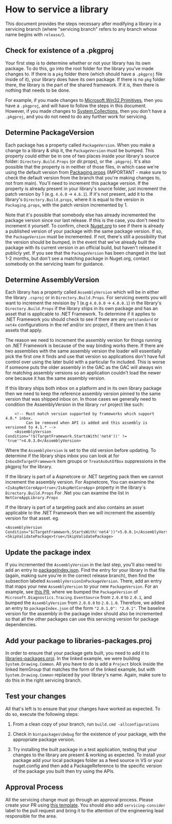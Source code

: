 # How to service a library

This document provides the steps necessary after modifying a library in a servicing branch (where "servicing branch" refers to any branch whose name begins with `release/`).

## Check for existence of a .pkgproj

Your first step is to determine whether or not your library has its own package. To do this, go into the root folder for the library you've made changes to. If there is a `pkg` folder there (which should have a `.pkgproj` file inside of it), your library does have its own package. If there is no `pkg` folder there, the library is the part of the shared framework. If it is, then there is nothing that needs to be done.

For example, if you made changes to [Microsoft.Win32.Primitives](https://github.com/dotnet/runtime/tree/main/src/libraries/Microsoft.Win32.Primitives), then you have a `.pkgproj`, and will have to follow the steps in this document. However, if you made changes to [System.Collections](https://github.com/dotnet/runtime/tree/main/src/libraries/System.Collections), then you don't have a `.pkgproj`, and you do not need to do any further work for servicing.

## Determine PackageVersion

Each package has a property called `PackageVersion`. When you make a change to a library & ship it, the `PackageVersion` must be bumped. This property could either be in one of two places inside your library's source folder: `Directory.Build.Props` (or dir.props), or the `.pkgproj`. It's also possible that the property is in neither of those files, in which case we're using the default version from [Packaging.props](https://github.com/dotnet/runtime/blob/main/eng/packaging.props#L25) (IMPORTANT - make sure to check the default version from the branch that you're making changes to, not from main). You'll need to increment this package version. If the property is already present in your library's source folder, just increment the patch version by 1 (e.g. `4.6.0` -> `4.6.1`). If it's not present, add it to the  library's `Directory.Build.props`, where it is equal to the version in `Packaging.props`, with the patch version incremented by 1.

Note that it's possible that somebody else has already incremented the package version since our last release. If this is the case, you don't need to increment it yourself. To confirm, check [Nuget.org](https://www.nuget.org/) to see if there is already a published version of your package with the same package version. If so, the `PackageVersion` must be incremented. If not, there's still a possibility that the version should be bumped, in the event that we've already built the package with its current version in an official build, but haven't released it publicly yet. If you see that the `PackageVersion` has been changed in the last 1-2 months, but don't see a matching package in Nuget.org, contact somebody on the servicing team for guidance.

## Determine AssemblyVersion

Each library has a property called `AssemblyVersion` which will be in either the library `.csproj` or in `Directory.Build.Props`. For servicing events you will want to increment the revision by 1 (e.g `4.0.0.0` -> `4.0.0.1`) in the library's `Directory.Build.Props` if the library ships in its own package and has an asset that is applicable to .NET Framework. To determine if it applies to .NET Framework you should check to see if there are any `netstandard` or `net4x` configurations in the ref and/or src project, if there are then it has assets that apply.

The reason we need to increment the assembly version for things running on .NET Framework is because of the way binding works there. If there are two assemblies with the same assembly version the loader will essentially pick the first one it finds and use that version so applications don't have full control over using the later build with a particular fix included. This is worse if someone puts the older assembly in the GAC as the GAC will always win for matching assembly versions so an application couldn't load the newer one because it has the same assembly version.

If this library ships both inbox on a platform and in its own library package then we need to keep the reference assembly version pinned to the same version that was shipped inbox on. In those cases we generally need to condition the AssemblyVersion in the library `ref` project like such:

```
    <!-- Must match version supported by frameworks which support 4.0.* inbox.
         Can be removed when API is added and this assembly is versioned to 4.1.* -->
    <AssemblyVersion Condition="!$(TargetFramework.StartsWith('net4'))' != 'true'">4.0.3.0</AssemblyVersion>
```
Where the `AssemblyVersion` is set to the old version before updating. To determine if the library ships inbox you can look at for `InboxOnTargetFramework` item groups or `TreatAsOutOfBox` suppressions in the pkgproj for the library.

If the library is part of a Aspnetcore or .NET targeting pack then we cannot increment the assembly version. For Aspnetcore, You can examine the ```<IsAspNetCoreApp>true</IsAspNetCoreApp>``` property in the library`s ```Directory.Build.Props```
For .Net you can examine the list in ```NetCoreAppLibrary.Props```

If the library is part of a targeting pack and also contains an asset applicable to the .NET Framework then we will increment the assembly version for that asset.
eg.
```
<AssemblyVersion Condition="$(TargetFramework.StartsWith('net4'))">5.0.0.1</AssemblyVersion>
<SkipValidatePackage>true</SkipValidatePackage>
```

## Update the package index

If you incremented the `AssemblyVersion` in the last step, you'll also need to add an entry to [packageIndex.json](https://github.com/dotnet/runtime/blob/main/src/libraries/pkg/Microsoft.Private.PackageBaseline/packageIndex.json). Find the entry for your library in that file (again, making sure you're in the correct release branch), then find the subsection labeled `AssemblyVersionInPackageVersion`. There, add an entry that maps your new `AssemblyVersion` to your new `PackageVersion`. For an example, see [this PR](https://github.com/dotnet/runtime/commit/d0e4dcc7ebf008e7b6835cafbd03878c3a0e75f8#diff-ec9fd7a62cb0c494d86029014940382cR107), where we bumped the `PackageVersion` of `Microsoft.Diagnostics.Tracing.EventSource` from `2.0.0` to `2.0.1`, and bumped the `AssemblyVersion` from `2.0.0.0` to `2.0.1.0`. Therefore, we added an entry to `packageIndex.json` of the form `"2.0.1.0": "2.0.1"`.
The baseline version for the assembly in the package index should also be incremented so that all the other packages can use this servicing version for package dependencies.

## Add your package to libraries-packages.proj

In order to ensure that your package gets built, you need to add it to [libraries-packages.proj](https://github.com/dotnet/runtime/blob/main/src/libraries/libraries-packages.proj). In the linked example, we were building `System.Drawing.Common`. All you have to do is add a `Project` block inside the linked ItemGroup that matches the form of the linked example, but with `System.Drawing.Common` replaced by your library's name. Again, make sure to do this in the right servicing branch.

## Test your changes

All that's left is to ensure that your changes have worked as expected. To do so, execute the following steps:

1. From a clean copy of your branch, run `build.cmd -allconfigurations`

2. Check in `bin\packages\Debug` for the existence of your package, with the appropriate package version.

3. Try installing the built package in a test application, testing that your changes to the library are present & working as expected.
   To install your package add your local packages folder as a feed source in VS or your nuget.config and then add a PackageReference to the specific version of the package you built then try using the APIs.

## Approval Process

All the servicing change must go through an approval process. Please create your PR using [this template](https://raw.githubusercontent.com/dotnet/runtime/main/.github/PULL_REQUEST_TEMPLATE/servicing_pull_request_template.md). You should also add `servicing-consider` label to the pull request and bring it to the attention of the engineering lead responsible for the area.
